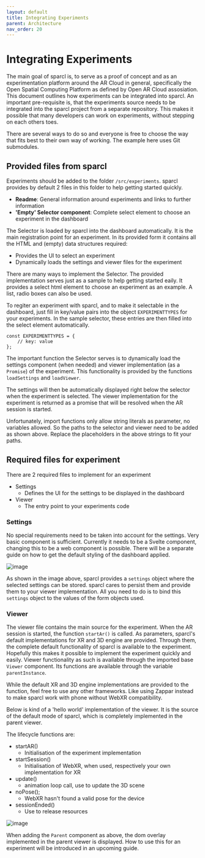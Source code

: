 ```yaml
---
layout: default
title: Integrating Experiments
parent: Architecture
nav_order: 20
---
```


# Integrating Experiments

The main goal of sparcl is, to serve as a proof of concept and as an experimentation platform around the AR Cloud in general, specifically the Open Spatial Computing Platform as defined by Open AR Cloud assosiation. This document outlines how experiments can be integrated into sparcl. An important pre-requisite is, that the experiments source needs to be integrated into the sparcl project from a separate repository. This makes it possible that many developers can work on experiments, without stepping on each others toes.

There are several ways to do so and everyone is free to choose the way that fits best to their own way of working. The example here uses Git submodules.


## Provided files from sparcl
Experiments should be added to the folder `/src/experiments`. sparcl provides by default 2 files in this folder to help getting started quickly.

- **Readme**: General information around experiments and links to further information
- **'Empty' Selector component**: Complete select element to choose an experiment in the dashboard

The Selector is loaded by sparcl into the dashboard automatically. It is the main registration point for an experiment. In its provided form it contains all the HTML and (empty) data structures required:
- Provides the UI to select an experiment
- Dynamically loads the settings and viewer files for the experiment

There are many ways to implement the Selector. The provided implementation serves just as a sample to help getting started eaily. It provides a select html element to choose an experiment as an example. A list, radio boxes can also be used. 

To regiter an experiment with sparcl, and to make it selectable in the dashboard, just fill in key/value pairs into the object `EXPERIMENTTYPES` for your experiments. In the sample selector, these entries are then filled into the select element automatically.

```svelte
const EXPERIMENTTYPES = {
    // key: value
};
```

The important function the Selector serves is to dynamically load the settings component (when needed) and viewer implementation (as a ```Promise```) of the experiment. This functionality is provided by the functions `loadSettings` and `loadViewer`. 



The settings will then be automatically displayed right below the selector when the experiment is selected. The viewer implementation for the experiment is returned as a promise that will be resolved when the AR session is started.

Unfortunately, import functions only allow string literals as parameter, no variables allowed. So the paths to the selector and viewer need to be added as shown above. Replace the placeholders in the above strings to fit your paths.


## Required files for experiment
There are 2 required files to implement for an experiment

- Settings
  - Defines the UI for the settings to be displayed in the dashboard
- Viewer
  - The entry point to your experiments code

### Settings
No special requirements need to be taken into account for the settings. Very basic component is sufficient. Currently it needs to be a Svelte component, changing this to be a web component is possible. There will be a separate guide on how to get the default styling of the dashboard applied.

![image](https://user-images.githubusercontent.com/231274/122668779-07357c00-d1ba-11eb-8d75-a24cbdff37a6.png)

As shown in the image above, sparcl provides a `settings` object where the selected settings can be stored. sparcl cares to persist them and provide them to your viewer implementation. All you need to do is to bind this `settings` object to the values of the form objects used.

### Viewer

The viewer file contains the main source for the experiment. When the AR session is started, the function `startAr()` is called. As parameters, sparcl's default implementations for XR and 3D engine are provided. Through them, the complete default functionality of sparcl is available to the experiment. Hopefully this makes it possible to implement the experiment quickly and easily. Viewer functionality as such is available through the imported base `Viewer` component. Its functions are available through the variable `parentInstance`.

While the default XR and 3D engine implementations are provided to the function, feel free to use any other frameworks. Like using Zappar instead to make sparcl work with phone without WebXR compatibility.

Below is kind of a 'hello world' implementation of the viewer. It is the source of the default mode of sparcl, which is completely implemented in the parent viewer. 

The lifecycle functions are:
- startAR()
  - Initialisation of the experiment implementation
- startSession()
  - Initialisation of WebXR, when used, respectively your own implementation for XR
- update()
  - animation loop call, use to update the 3D scene
- noPose();
  - WebXR hasn't found a valid pose for the device
- sessionEnded()
  - Use to release resources

![image](https://user-images.githubusercontent.com/231274/122675675-d154bf80-d1da-11eb-9eb0-e6975eb548bd.png)


When adding the `Parent` component as above, the dom overlay implemented in the parent viewer is displayed. How to use this for an experiment will be introduced in an upcoming guide.
